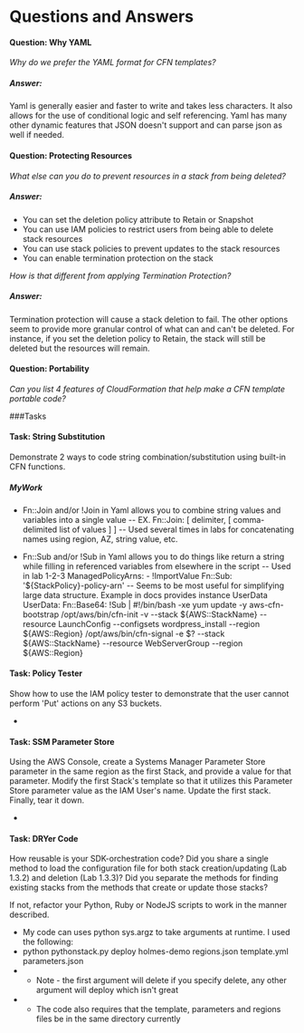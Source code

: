 # Questions and Answers 

#### Question: Why YAML 

_Why do we prefer the YAML format for CFN templates?_

##### Answer: 

Yaml is generally easier and faster to write and takes less characters. 
It also allows for the use of conditional logic and self referencing.
Yaml has many other dynamic features that JSON doesn't support and can parse json as well if needed.

#### Question: Protecting Resources

_What else can you do to prevent resources in a stack from being deleted?_

##### Answer: 

- You can set the deletion policy attribute to Retain or Snapshot
- You can use IAM policies to restrict users from being able to delete stack resources
- You can use stack policies to prevent updates to the stack resources
- You can enable termination protection on the stack 

_How is that different from applying Termination Protection?_

##### Answer: 

Termination protection will cause a stack deletion to fail.
The other options seem to provide more granular control of what can and can't be deleted.
For instance, if you set the deletion policy to Retain, the stack will still be deleted but the resources will remain.



#### Question: Portability 

_Can you list 4 features of CloudFormation that help make a CFN template
portable code?_





###Tasks 

#### Task: String Substitution 

Demonstrate 2 ways to code string combination/substitution using
built-in CFN functions.

##### MyWork 

- Fn::Join and/or !Join in Yaml allows you to combine string values and variables into a single value
-- EX. Fn::Join: [ delimiter, [ comma-delimited list of values ] ]
-- Used several times in labs for concatenating names using region, AZ, string value, etc.

- Fn::Sub and/or !Sub in Yaml allows you to do things like return a string while filling in referenced variables from elsewhere in the script
-- Used in lab 1-2-3 
      ManagedPolicyArns:
        - !ImportValue 
          Fn::Sub: '${StackPolicy}-policy-arn'
-- Seems to be most useful for simplifying large data structure. Example in docs provides instance UserData
    UserData:
      Fn::Base64:
        !Sub |
          #!/bin/bash -xe
          yum update -y aws-cfn-bootstrap
          /opt/aws/bin/cfn-init -v --stack ${AWS::StackName} --resource LaunchConfig --configsets wordpress_install --region ${AWS::Region}
          /opt/aws/bin/cfn-signal -e $? --stack ${AWS::StackName} --resource WebServerGroup --region ${AWS::Region}

#### Task: Policy Tester 

Show how to use the IAM policy tester to demonstrate that the user
cannot perform 'Put' actions on any S3 buckets.

-

#### Task: SSM Parameter Store 

Using the AWS Console, create a Systems Manager Parameter Store
parameter in the same region as the first Stack, and provide a value for
that parameter. Modify the first Stack's template so that it utilizes
this Parameter Store parameter value as the IAM User's name. Update the
first stack. Finally, tear it down.

- 

#### Task: DRYer Code 

How reusable is your SDK-orchestration code? Did you share a single
method to load the configuration file for both stack creation/updating
(Lab 1.3.2) and deletion (Lab 1.3.3)? Did you separate the methods for
finding existing stacks from the methods that create or update those stacks?

If not, refactor your Python, Ruby or NodeJS scripts to work in the
manner described.

- My code can uses python sys.argz to take arguments at runtime. I used the following:
- python pythonstack.py deploy holmes-demo regions.json template.yml parameters.json
- - Note - the first argument will delete if you specify delete, any other argument will deploy which isn't great
- - The code also requires that the template, parameters and regions files be in the same directory currently